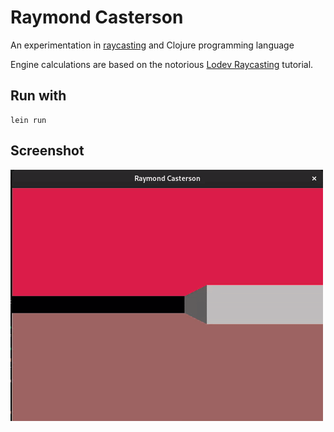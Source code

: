 # Raymond Casterson
An experimentation in [raycasting](https://en.wikipedia.org/wiki/Ray_casting#Ray_casting_in_early_computer_games) and Clojure programming language

Engine calculations are based on the notorious [Lodev Raycasting](https://lodev.org/cgtutor/raycasting.html) tutorial.

## Run with
```shell
lein run 
```

## Screenshot
![Screenshot of the game](screen.gif "Demo using Raycasting algorithm")
